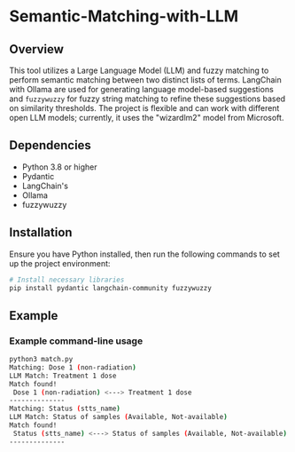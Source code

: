 # Semantic-Matching-with-LLM

## Overview
This tool utilizes a Large Language Model (LLM) and fuzzy matching to perform semantic matching between two distinct lists of terms. LangChain with Ollama are used for generating language model-based suggestions and `fuzzywuzzy` for fuzzy string matching to refine these suggestions based on similarity thresholds. The project is flexible and can work with different open LLM models; currently, it uses the "wizardlm2" model from Microsoft.


## Dependencies
- Python 3.8 or higher
- Pydantic
- LangChain's
- Ollama
- fuzzywuzzy

## Installation
Ensure you have Python installed, then run the following commands to set up the project environment:

```bash
# Install necessary libraries
pip install pydantic langchain-community fuzzywuzzy
```

## Example 
### Example command-line usage
```bash
python3 match.py
Matching: Dose 1 (non-radiation)
LLM Match: Treatment 1 dose
Match found!
 Dose 1 (non-radiation) <---> Treatment 1 dose
--------------
Matching: Status (stts_name)
LLM Match: Status of samples (Available, Not-available)
Match found!
 Status (stts_name) <---> Status of samples (Available, Not-available)
--------------
```
